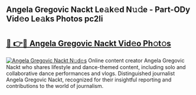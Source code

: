 ## Angela Gregovic Nackt Le𝚊k𝚎d N𝚞𝚍e - Part-ODy Vid𝚎o Le𝚊ks Photos pc2li

# <h2><a href="http://fb18hq.evod.top/?m=Angela+Gregovic+Nackt">🔗 👉🔴 Angela Gregovic Nackt Vid𝚎o Ph𝚘t𝚘s</a></h2>

[![Angela Gregovic Nackt N𝚞d𝚎s](https://i.imgur.com/8V9OHl7.gif)](http://fb18hq.evod.top/?m=Angela+Gregovic+Nackt)
Online content creator Angela Gregovic Nackt who shares lifestyle and dance-themed content, including solo and collaborative dance performances and vlogs. Distinguished journalist Angela Gregovic Nackt, recognized for their insightful reporting and contributions to the world of journalism. 
